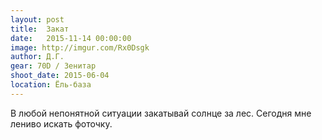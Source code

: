 ```yaml
---
layout: post
title:  Закат
date:   2015-11-14 00:00:00
image: http://imgur.com/Rx0Dsgk
author: Д.Г.
gear: 70D / Зенитар
shoot_date: 2015-06-04
location: Ёль-база
---
```


В любой непонятной ситуации закатывай солнце за лес. Сегодня мне лениво искать фоточку.
